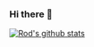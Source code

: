 ### Hi there 👋

[![Rod's github stats](https://github-readme-stats.vercel.app/api?username=rodgaldeano&show_icons=true&theme=bear)](https://github.com/anuraghazra/github-readme-stats)

